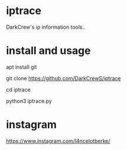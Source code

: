 # iptrace
DarkCrew's ip information tools..

# install and usage
apt install git

git clone https://github.com/DarkCrewS/iptrace

cd iptrace

python3 iptrace.py

# instagram
https://www.instagram.com/l4ncelotberke/

